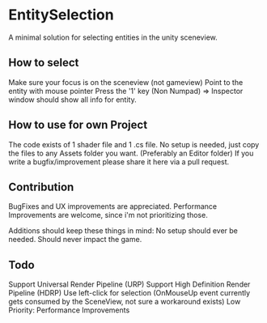# EntitySelection
A minimal solution for selecting entities in the unity sceneview.

## How to select
Make sure your focus is on the sceneview (not gameview)
Point to the entity with mouse pointer
Press the '1' key (Non Numpad)
=> Inspector window should show all info for entity.

## How to use for own Project
The code exists of 1 shader file and 1 .cs file.
No setup is needed, just copy the files to any Assets folder you want. (Preferably an Editor folder)
If you write a bugfix/improvement please share it here via a pull request.

## Contribution
BugFixes and UX improvements are appreciated.
Performance Improvements are welcome, since i'm not prioritizing those.

Additions should keep these things in mind:
No setup should ever be needed.
Should never impact the game.

## Todo
Support Universal Render Pipeline (URP)
Support High Definition Render Pipeline (HDRP)
Use left-click for selection (OnMouseUp event currently gets consumed by the SceneView, not sure a workaround exists)
Low Priority: Performance Improvements
